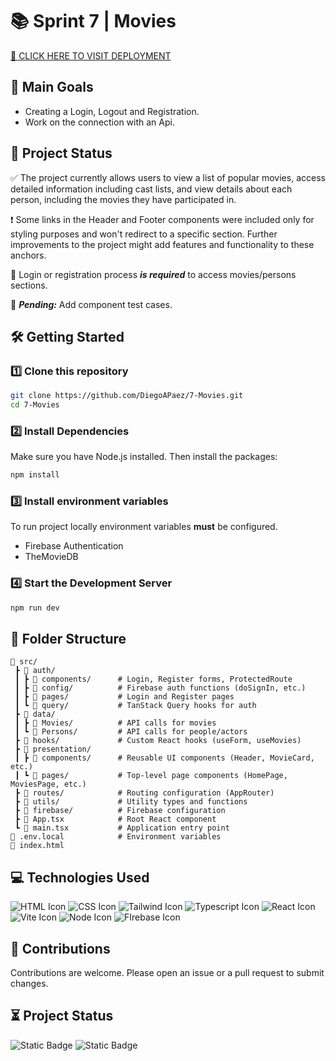 # 📚 Sprint 7 | Movies

<a href='https://7-movies-eight.vercel.app/' targer=blank>🚀 CLICK HERE TO VISIT DEPLOYMENT</a>

## 🎯 Main Goals

-   Creating a Login, Logout and Registration.
-   Work on the connection with an Api.

## 📍 Project Status

✅ The project currently allows users to view a list of popular movies, access detailed information including cast lists, and view details about each person, including the movies they have participated in.

❗ Some links in the Header and Footer components were included only for styling purposes and won't redirect to a specific section. Further improvements to the project might add features and functionality to these anchors.

🛂 Login or registration process **_is required_** to access movies/persons sections.

📆 **_Pending:_** Add component test cases.

## 🛠️ Getting Started

### 1️⃣ Clone this repository

```bash
git clone https://github.com/DiegoAPaez/7-Movies.git
cd 7-Movies
```

### 2️⃣ Install Dependencies

Make sure you have Node.js installed. Then install the packages:

```bash
npm install
```

### 3️⃣ Install environment variables

To run project locally environment variables **must** be configured.

-   Firebase Authentication
-   TheMovieDB

### 4️⃣ Start the Development Server

```bash
npm run dev
```

## 📁 Folder Structure

```
📂 src/
 ┣ 📂 auth/
 ┃ ┣ 📂 components/      # Login, Register forms, ProtectedRoute
 ┃ ┣ 📂 config/          # Firebase auth functions (doSignIn, etc.)
 ┃ ┣ 📂 pages/           # Login and Register pages
 ┃ ┗ 📂 query/           # TanStack Query hooks for auth
 ┣ 📂 data/
 ┃ ┣ 📂 Movies/          # API calls for movies
 ┃ ┗ 📂 Persons/         # API calls for people/actors
 ┣ 📂 hooks/             # Custom React hooks (useForm, useMovies)
 ┣ 📂 presentation/
 ┃ ┣ 📂 components/      # Reusable UI components (Header, MovieCard, etc.)
 ┃ ┗ 📂 pages/           # Top-level page components (HomePage, MoviesPage, etc.)
 ┣ 📂 routes/            # Routing configuration (AppRouter)
 ┣ 📂 utils/             # Utility types and functions
 ┣ 📂 firebase/          # Firebase configuration
 ┣ 📄 App.tsx            # Root React component
 ┗ 📄 main.tsx           # Application entry point
📄 .env.local            # Environment variables
📄 index.html
```

## 💻 Technologies Used

![HTML Icon](https://skillicons.dev/icons?i=html "HTML Icon")
![CSS Icon](https://skillicons.dev/icons?i=css "CSS Icon")
![Tailwind Icon](https://skillicons.dev/icons?i=tailwind "Tailwind Icon")
![Typescript Icon](https://skillicons.dev/icons?i=typescript "Typescript Icon")
![React Icon](https://skillicons.dev/icons?i=react "React Icon")
![Vite Icon](https://skillicons.dev/icons?i=vite "Vite Icon")
![Node Icon](https://skillicons.dev/icons?i=nodejs "Node Icon")
![FIrebase Icon](https://skillicons.dev/icons?i=firebase "Firebase Icon")

## 🤝 Contributions

Contributions are welcome. Please open an issue or a pull request to submit changes.

## ⏳ Project Status

![Static Badge](https://img.shields.io/badge/Completed-Completed?style=flat-square&label=Status) ![Static Badge](https://img.shields.io/badge/Pending-Revision?style=flat-square&label=Revision&color=yellow)
